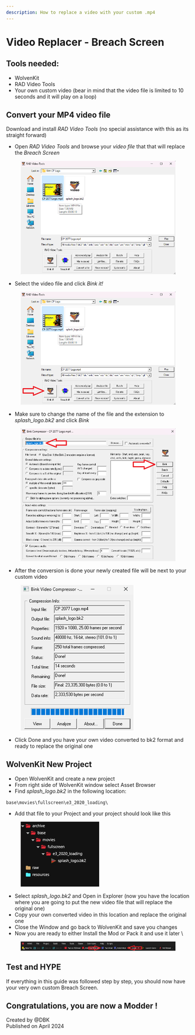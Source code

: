 ```yaml
---
description: How to replace a video with your custom .mp4
---
```


# Video Replacer - Breach Screen

## Tools needed:

* WolvenKit
* RAD Video Tools
* Your own custom video (bear in  mind that the video file is limited to 10 seconds and it will play on a loop)

## Convert your MP4 video file

Download and install _RAD Video Tools_ (no special assistance with this as its straight forward)

* Open _RAD Video Tools_ and browse your _video file_ that that will replace the _Breach Screen_

<figure><img src="../../.gitbook/assets/image (242).png" alt=""><figcaption></figcaption></figure>

* Select the video file and click _Bink it!_

<figure><img src="../../.gitbook/assets/Screenshot 2024-04-02 190658.png" alt=""><figcaption></figcaption></figure>

* Make sure to change the name of the file and the extension to _splash\_logo.bk2_ and click _Bink_

<figure><img src="../../.gitbook/assets/Screenshot 2024-04-02 190955.png" alt=""><figcaption></figcaption></figure>

* After the conversion is done your newly created file will be next to your custom video

<figure><img src="../../.gitbook/assets/Screenshot 2024-04-02 191443.png" alt=""><figcaption></figcaption></figure>

* Click Done and you have your own video converted to bk2 format and ready to replace the original one

## WolvenKit New Project

* &#x20;Open WolvenKit and create a new project
* From right side of WolvenKit window select Asset Browser
* Find _splash\_logo.bk2_ in the following location:

```
base\movies\fullscreen\e3_2020_loading\
```

* Add that file to your Project and your project should look like this

<figure><img src="../../.gitbook/assets/image (240).png" alt=""><figcaption></figcaption></figure>

* Select _splash\_logo.bk2_ and Open in Explorer (now you have the location where you are going to put the new video file that will replace the original one)
* Copy your own converted video in this location and replace the original one
* Close the Window and go back to WolvenKit and save you changes
* Now you are ready to either Install the Mod or Pack it and use it later \


<figure><img src="../../.gitbook/assets/Screenshot 2024-04-02 192526 (1).png" alt=""><figcaption></figcaption></figure>

## Test and HYPE

If everything in this guide was followed step by step, you should now have your very own custom Breach Screen.



## Congratulations, you are now a Modder !



Created by @DBK\
Published on April 2024
